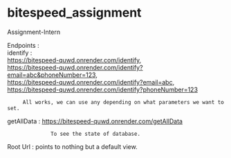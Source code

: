 # bitespeed_assignment
Assignment-Intern


Endpoints : \
identify :  \
                    https://bitespeed-quwd.onrender.com/identify, \
                    https://bitespeed-quwd.onrender.com/identify?email=abc&phoneNumber=123, \
                    https://bitespeed-quwd.onrender.com/identify?email=abc, \
                    https://bitespeed-quwd.onrender.com/identify?phoneNumber=123

         All works, we can use any depending on what parameters we want to set.
         
  getAllData :
                  https://bitespeed-quwd.onrender.com/getAllData

                  To see the state of database.


Root Url : points to nothing but a default view.
